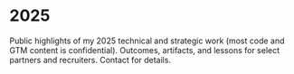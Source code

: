 # 2025
Public highlights of my 2025 technical and strategic work (most code and GTM content is confidential). Outcomes, artifacts, and lessons for select partners and recruiters. Contact for details.

